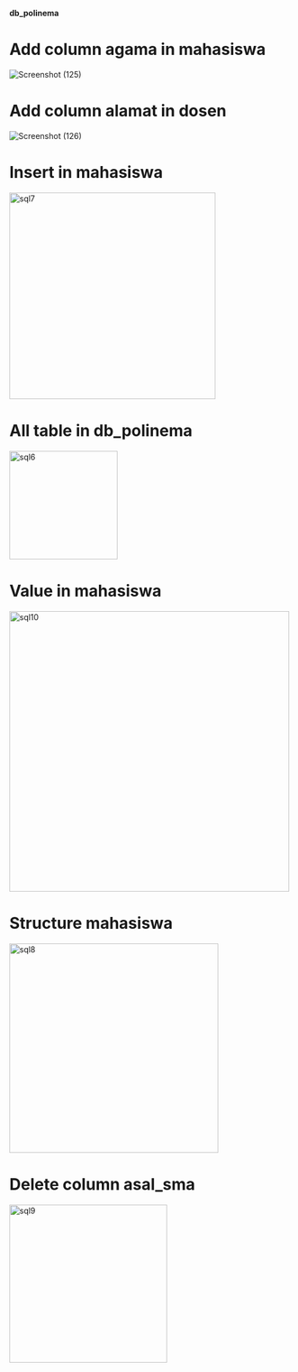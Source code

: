**db_polinema**

# Add column agama in mahasiswa
![Screenshot (125)](https://github.com/VeriAbror/learn-phpMyAdmin/assets/160198166/fbf7954e-9f36-4593-bcca-cf9f124c1e3f)

# Add column alamat in dosen
![Screenshot (126)](https://github.com/VeriAbror/learn-phpMyAdmin/assets/160198166/9013835e-771a-4325-8373-4c84ff918468)

# Insert in mahasiswa
<img width="366" alt="sql7" src="https://github.com/VeriAbror/learn-phpMyAdmin/assets/160198166/c3cd924a-0f90-41c4-91cc-6de549ba1029">

# All table in db_polinema
<img width="192" alt="sql6" src="https://github.com/VeriAbror/learn-phpMyAdmin/assets/160198166/b6e70f2d-f977-4567-9090-8d54091a2296">

# Value in mahasiswa
<img width="497" alt="sql10" src="https://github.com/VeriAbror/learn-phpMyAdmin/assets/160198166/a5db6eba-ca83-4e32-a363-7dde9c36b78a">

# Structure mahasiswa
<img width="371" alt="sql8" src="https://github.com/VeriAbror/learn-phpMyAdmin/assets/160198166/58d7836b-72e0-4632-ac22-11ba4491b874">

# Delete column asal_sma
<img width="280" alt="sql9" src="https://github.com/VeriAbror/learn-phpMyAdmin/assets/160198166/d0ef9894-2157-40a2-826a-a2b1d1e3c7f0">









